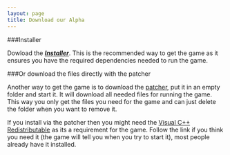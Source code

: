 ```yaml
---
layout: page
title: Download our Alpha
---
```


###Installer

Dowload the ***[Installer](http://valhalla-game.com/public/setup.exe)***. This is the recommended way to get the game as it ensures you have the required dependencies needed to run the game.


###Or download the files directly with the patcher

Another way to get the game is to download the [patcher](http://valhalla-game.com/public/patcher/startup.exe), put it in an empty folder and start it. It will download all needed files for running the game. This way you only get the files you need for the game and can just delete the folder when you want to remove it.

If you install via the patcher then you might need the [Visual C++ Redistributable](https://www.microsoft.com/en-us/download/details.aspx?id=48145) as its a requirement for the game. Follow the link if you think you need it (the game will tell you when you try to start it), most people already have it installed.
